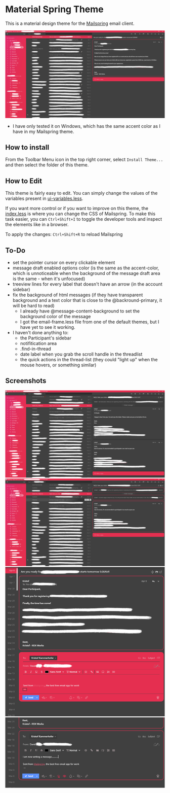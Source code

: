 # Material Spring Theme

This is a material design theme for the [Mailspring](http://www.getmailspring.com/) email client.

![*Screenshot*](/screenshot/1.png)

- I have only tested it on Windows, which has the same accent color as I have in my Mailspring theme.


## How to install

From the Toolbar Menu icon in the top right corner, select `Install Theme...` and then
select the folder of this theme.


## How to Edit

This theme is fairly easy to edit. You can simply change the values of the
variables present in [ui-variables.less](/styles/ui-variables.less).

If you want more control or if you want to improve on this theme, the [index.less](/styles/index.less)
is where you can change the CSS of Mailspring.
To make this task easier, you can `Ctrl+Shift+I` to toggle the developer tools and inspect the elements
like in a browser.

To apply the changes: `Ctrl+Shift+R` to reload Mailspring


## To-Do

- set the pointer cursor on every clickable element
- message draft enabled options color (is the same as the accent-color, which is unnoticeable when the background of the message draft area is the same - when it's unfocused)
- treeview lines for every label that doesn't have an arrow (in the account sidebar)
- fix the background of html messages (if they have transparent background and a text color that is close to the @backround-primary, it will be hard to read)
	- I already have @message-content-background to set the background color of the message
   - I got the email-frame.less file from one of the default themes, but I have yet to see it working.
- I haven't done anything to:
	- the Participant's sidebar
	- notifitication area
	- .find-in-thread
	- date label when you grab the scroll handle in the threadlist
   - the quick actions in the thread-list (they could "light up" when the mouse hovers, or something similar)


## Screenshots

![*0*](/screenshot/0.png)
![*2*](/screenshot/2.png)
![*3*](/screenshot/3.png)
![*4*](/screenshot/4.png)